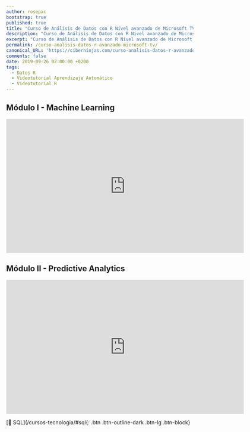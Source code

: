 ```yaml
---
author: rosepac
bootstrap: true
published: true
title: "Curso de Análisis de Datos con R Nivel avanzado de Microsoft TV"
description: "Curso de Análisis de Datos con R Nivel avanzado de Microsoft TV"
excerpt: "Curso de Análisis de Datos con R Nivel avanzado de Microsoft TV"
permalink: /curso-analisis-datos-r-avanzado-microsoft-tv/
canonical_URL: 'https://ciberninjas.com/curso-analisis-datos-r-avanzado-microsoft-tv/'
comments: false
date: 2019-09-26 02:00:00 +0200
tags:
  - Datos R
  - Videotutorial Aprendizaje Automático
  - Videotutorial R
---
```


## Módulo I - Machine Learning

<iframe src="https://channel9.msdn.com/Shows/Anlisis-de-Datos-con-R-Nivel-avanzado/Mdulo-I-Machine-Learning/player?format=html5" width="640" height="360" allowfullscreen="" frameborder="0" title="Módulo I - Machine Learning - Microsoft Channel 9 Video"></iframe>

## Módulo II - Predictive Analytics

<iframe src="https://channel9.msdn.com/Shows/Anlisis-de-Datos-con-R-Nivel-avanzado/Mdulo-II-Predictive-Analytics/player?format=html5" width="640" height="360" allowfullscreen="" frameborder="0" title="Módulo II - Predictive Analytics - Microsoft Channel 9 Video"></iframe>

[🧠 SQL](/cursos-tecnologia/#sql{: .btn .btn-outline-dark .btn-lg .btn-block}
